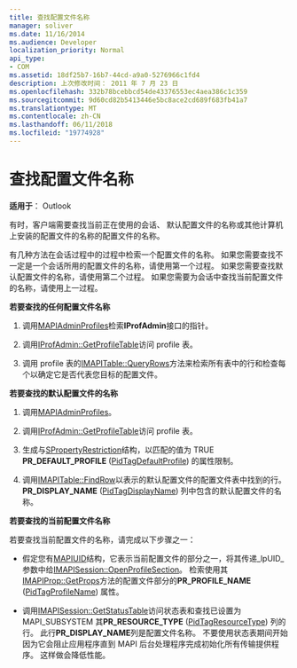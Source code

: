 ```yaml
---
title: 查找配置文件名称
manager: soliver
ms.date: 11/16/2014
ms.audience: Developer
localization_priority: Normal
api_type:
- COM
ms.assetid: 18df25b7-16b7-44cd-a9a0-5276966c1fd4
description: 上次修改时间： 2011 年 7 月 23 日
ms.openlocfilehash: 332b78bcebbcd54de43376553ec4aea386c1c359
ms.sourcegitcommit: 9d60cd82b5413446e5bc8ace2cd689f683fb41a7
ms.translationtype: MT
ms.contentlocale: zh-CN
ms.lasthandoff: 06/11/2018
ms.locfileid: "19774928"
---
```

# <a name="finding-a-profile-name"></a>查找配置文件名称

  
  
**适用于**： Outlook 
  
有时，客户端需要查找当前正在使用的会话、 默认配置文件的名称或其他计算机上安装的配置文件的名称的配置文件的名称。
  
有几种方法在会话过程中的过程中检索一个配置文件的名称。 如果您需要查找不一定是一个会话所用的配置文件的名称，请使用第一个过程。 如果您需要查找默认配置文件的名称，请使用第二个过程。 如果您需要为会话中查找当前配置文件的名称，请使用上一过程。 
  
 **若要查找的任何配置文件名称**
  
1. 调用[MAPIAdminProfiles](mapiadminprofiles.md)检索**IProfAdmin**接口的指针。 
    
2. 调用[IProfAdmin::GetProfileTable](iprofadmin-getprofiletable.md)访问 profile 表。 
    
3. 调用 profile 表的[IMAPITable::QueryRows](imapitable-queryrows.md)方法来检索所有表中的行和检查每个以确定它是否代表您目标的配置文件。 
    
 **若要查找的默认配置文件的名称**
  
1. 调用[MAPIAdminProfiles](mapiadminprofiles.md)。
    
2. 调用[IProfAdmin::GetProfileTable](iprofadmin-getprofiletable.md)访问 profile 表。 
    
3. 生成与[SPropertyRestriction](spropertyrestriction.md)结构，以匹配的值为 TRUE **PR_DEFAULT_PROFILE** ([PidTagDefaultProfile](pidtagdefaultprofile-canonical-property.md)) 的属性限制。
    
4. 调用[IMAPITable::FindRow](imapitable-findrow.md)以表示的默认配置文件的配置文件表中找到的行。 **PR_DISPLAY_NAME** ([PidTagDisplayName](pidtagdisplayname-canonical-property.md)) 列中包含的默认配置文件的名称。
    
 **若要查找的当前配置文件名称**
  
若要查找当前配置文件的名称，请完成以下步骤之一：
  
- 假定您有[MAPIUID](mapiuid.md)结构，它表示当前配置文件的部分之一，将其传递_lpUID_参数中给[IMAPISession::OpenProfileSection](imapisession-openprofilesection.md)。 检索使用其[IMAPIProp::GetProps](imapiprop-getprops.md)方法的配置文件部分的**PR_PROFILE_NAME** ([PidTagProfileName](pidtagprofilename-canonical-property.md)) 属性。 
    
- 调用[IMAPISession::GetStatusTable](imapisession-getstatustable.md)访问状态表和查找已设置为 MAPI_SUBSYSTEM 其**PR_RESOURCE_TYPE** ([PidTagResourceType](pidtagresourcetype-canonical-property.md)) 列的行。 此行**PR_DISPLAY_NAME**列是配置文件名称。 不要使用状态表期间开始因为它会阻止应用程序直到 MAPI 后台处理程序完成初始化所有传输提供程序。 这样做会降低性能。 
    


